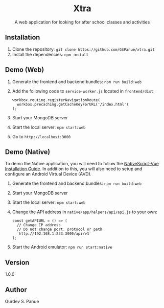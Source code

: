 <h1 align="center">Xtra</h1>

<div align="center">
A web application for looking for after school classes and activities
</div>

## Installation

1. Clone the repository: ``git clone https://github.com/GSPanue/xtra.git``
2. Install the dependencies: ``npm install``

## Demo (Web)
1. Generate the frontend and backend bundles: ``npm run build:web``
2. Add the following code to ``service-worker.js`` located in ``frontend/dist``:

    ```
    workbox.routing.registerNavigationRoute(
      workbox.precaching.getCacheKeyForURL('/index.html')
    );
    ```
3. Start your MongoDB server
4. Start the local server: ``npm start:web``
5. Go to ``http://localhost:3000``

## Demo (Native)
To demo the Native application, you will need to follow the [NativeScript-Vue Installation Guide](https://nativescript-vue.org/en/docs/getting-started/installation). In addition to this, you will also need to setup and configure an Android Virtual Device (AVD).

1. Generate the frontend and backend bundles: ``npm run build:web``
2. Start your MongoDB server
3. Start the local server: ``npm start:web``
4. Change the API address in ``native/app/helpers/api/api.js`` to your own:

    ```
    const getAPIURL = () => (
      // Change IP address
      // Do not change port, protocol or path
      `http://192.168.1.233:3000/api/v1`
    );
    ```
5. Start the Android emulator: ``npm run start:native``

## Version

1.0.0

## Author

Gurdev S. Panue
